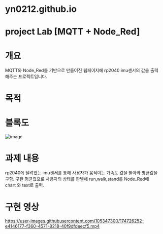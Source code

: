 # yn0212.github.io
# project Lab [MQTT + Node_Red]
# 개요
MQTT와 Node_Red를 기반으로 만들어진 웹페이지에 rp2040 imu센서의 값을 출력해주는 프로젝트입니다.
# 목적

# 블록도
![image](https://user-images.githubusercontent.com/105347300/174731946-78d7a560-e42e-4f56-8095-56adf590c6cb.png)

# 과제 내용
rp2040에 달려있는 imu센서를 통해 사용자가 움직이는 가속도 값을 받아와 평균값을 구함.
구한 평균값으로 사용자의 상태를 판별해 run,walk,stand를 Node_Red에 chart 와 text로 출력.
# 구현 영상
https://user-images.githubusercontent.com/105347300/174726252-e4146177-f360-4571-8218-40f9dfdeecf5.mp4

